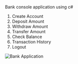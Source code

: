 Bank console application using c#

1. Create Account
2. Deposit Amount
3. Withdraw Amount
4. Transfer Amount
5. Check Balance
6. Transaction History
7. Logout


![Bank Application](https://user-images.githubusercontent.com/45265490/136175585-3eadbde6-86dc-49ae-b0c8-81ebaae77ffc.png)
